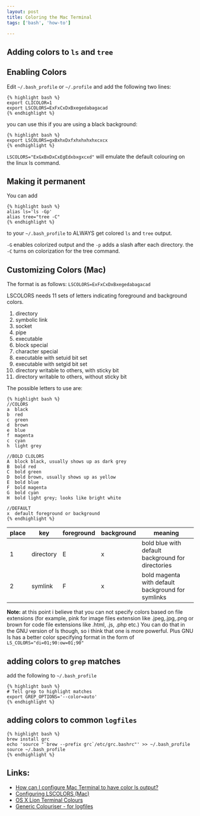 ```yaml
---
layout: post
title: Coloring the Mac Terminal
tags: ['bash', 'how-to']

---
```


## Adding colors to `ls` and `tree`

Enabling Colors
---
Edit `~/.bash_profile` or `~/.profile` and add the following two lines:

    {% highlight bash %}
	export CLICOLOR=1
	export LSCOLORS=ExFxCxDxBxegedabagacad
    {% endhighlight %}

you can use this if you are using a black background:

    {% highlight bash %}
	export LSCOLORS=gxBxhxDxfxhxhxhxhxcxcx
    {% endhighlight %}


`LSCOLORS="ExGxBxDxCxEgEdxbxgxcxd"` will emulate the default colouring on the linux ls command.
 
Making it permanent
---
You can add
	
    {% highlight bash %}
	alias ls='ls -Gp'
    alias tree="tree -C"
    {% endhighlight %}

to your `~/.bash_profile` to ALWAYS get colored `ls` and `tree` output. 

`-G` enables colorized output and the `-p` adds a slash after each directory. the `-C` turns on colorization for the tree command.

Customizing Colors (Mac)
---
The format is as follows: `LSCOLORS=ExFxCxDxBxegedabagacad`

LSCOLORS needs 11 sets of letters indicating foreground and background colors.

1. directory
2. symbolic link
3. socket
4. pipe
5. executable
6. block special
7. character special
8. executable with setuid bit set
9. executable with setgid bit set
10. directory writable to others, with sticky bit
11. directory writable to others, without sticky bit

The possible letters to use are:

    {% highlight bash %}
	//COLORS
    a  black
    b  red
    c  green
    d  brown
    e  blue
    f  magenta
    c  cyan
    h  light grey
    
    //BOLD CLOLORS
    A  block black, usually shows up as dark grey
    B  bold red
    C  bold green
    D  bold brown, usually shows up as yellow
    E  bold blue
    F  bold magenta
    G  bold cyan
    H  bold light grey; looks like bright white
    
    //DEFAULT
    x  default foreground or background
    {% endhighlight %}

| place | key | foreground | background | meaning |
|-------|-----|------------|------------|---------|
| 1 | directory | E | x | bold blue with default background for directories |
| 2 | symlink   | F | x | bold magenta with default background for symlinks |

**Note:** at this point i believe that you can not specify colors based on file extensions (for example, pink for image files extension like .jpeg,.jpg,.png or brown for code file extensions like .html, .js, .php etc.) You can do that in the GNU version of ls though, so i think that one is more powerful. Plus GNU ls has a better color specifying format in the form of `LS_COLORS="di=01;90:ow=01;90"`

adding colors to `grep` matches
---
add the following to `~/.bash_profile`
	
    {% highlight bash %}
    # Tell grep to highlight matches
	export GREP_OPTIONS='--color=auto'
    {% endhighlight %}

adding colors to common `logfiles`
---
    {% highlight bash %}
    brew install grc
	echo 'source "`brew --prefix grc`/etc/grc.bashrc"' >> ~/.bash_profile   
    source ~/.bash_profile
    {% endhighlight %}


Links:
---
- [How can I configure Mac Terminal to have color ls output?](http://apple.stackexchange.com/questions/33677/how-can-i-configure-mac-terminal-to-have-color-ls-output)
- [Configuring LSCOLORS (Mac)](http://geekology.co.za/article/2009/04/how-to-enable-terminals-directory-and-file-color-highlighting-in-mac-os-x)
- [OS X Lion Terminal Colours](http://backup.noiseandheat.com/blog/2011/12/os-x-lion-terminal-colours/)
- [Generic Colouriser - for logfiles](http://kassiopeia.juls.savba.sk/~garabik/software/grc.html)
